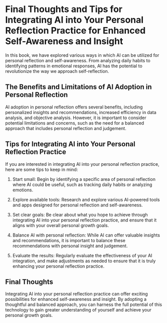 Final Thoughts and Tips for Integrating AI into Your Personal Reflection Practice for Enhanced Self-Awareness and Insight
================================================================================================================================================

In this book, we have explored various ways in which AI can be utilized for personal reflection and self-awareness. From analyzing daily habits to identifying patterns in emotional responses, AI has the potential to revolutionize the way we approach self-reflection.

The Benefits and Limitations of AI Adoption in Personal Reflection
------------------------------------------------------------------

AI adoption in personal reflection offers several benefits, including personalized insights and recommendations, increased efficiency in data analysis, and objective analysis. However, it is important to consider potential limitations and concerns, such as the need for a balanced approach that includes personal reflection and judgement.

Tips for Integrating AI into Your Personal Reflection Practice
--------------------------------------------------------------

If you are interested in integrating AI into your personal reflection practice, here are some tips to keep in mind:

1. Start small: Begin by identifying a specific area of personal reflection where AI could be useful, such as tracking daily habits or analyzing emotions.

2. Explore available tools: Research and explore various AI-powered tools and apps designed for personal reflection and self-awareness.

3. Set clear goals: Be clear about what you hope to achieve through integrating AI into your personal reflection practice, and ensure that it aligns with your overall personal growth goals.

4. Balance AI with personal reflection: While AI can offer valuable insights and recommendations, it is important to balance these recommendations with personal insight and judgement.

5. Evaluate the results: Regularly evaluate the effectiveness of your AI integration, and make adjustments as needed to ensure that it is truly enhancing your personal reflection practice.

Final Thoughts
--------------

Integrating AI into your personal reflection practice can offer exciting possibilities for enhanced self-awareness and insight. By adopting a thoughtful and balanced approach, you can harness the full potential of this technology to gain greater understanding of yourself and achieve your personal growth goals.
